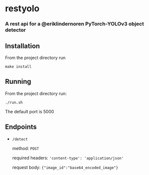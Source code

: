 # restyolo
### A rest api for a @eriklindernoren PyTorch-YOLOv3 object detector

## Installation
From the project directory run
```shell script
make install
```

## Running
From the project directory run:
```shell script
./run.sh
```
The default port is 5000

## Endpoints

- `/detect`
    
    method: `POST`
    
    required headers: `'content-type': 'application/json'`
    
    request body: 
    ```{"image_id":"base64_encoded_image"}``` 
  
     